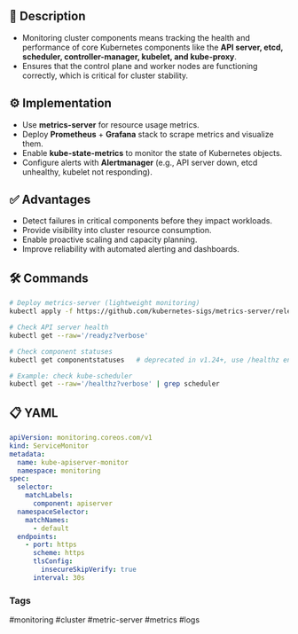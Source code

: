 ## 📌 Description

- Monitoring cluster components means tracking the health and performance of core Kubernetes components like the **API server, etcd, scheduler, controller-manager, kubelet, and kube-proxy**.
- Ensures that the control plane and worker nodes are functioning correctly, which is critical for cluster stability.

## ⚙️ Implementation

- Use **metrics-server** for resource usage metrics.
- Deploy **Prometheus** + **Grafana** stack to scrape metrics and visualize them.
- Enable **kube-state-metrics** to monitor the state of Kubernetes objects.
- Configure alerts with **Alertmanager** (e.g., API server down, etcd unhealthy, kubelet not responding).

## ✅ Advantages

- Detect failures in critical components before they impact workloads.
- Provide visibility into cluster resource consumption.
- Enable proactive scaling and capacity planning.
- Improve reliability with automated alerting and dashboards.

## 🛠️ Commands

```bash
# Deploy metrics-server (lightweight monitoring)
kubectl apply -f https://github.com/kubernetes-sigs/metrics-server/releases/latest/download/components.yaml

# Check API server health
kubectl get --raw='/readyz?verbose'

# Check component statuses
kubectl get componentstatuses   # deprecated in v1.24+, use /healthz endpoints instead

# Example: check kube-scheduler
kubectl get --raw='/healthz?verbose' | grep scheduler

```

## 📋 YAML

```YAML
apiVersion: monitoring.coreos.com/v1
kind: ServiceMonitor
metadata:
  name: kube-apiserver-monitor
  namespace: monitoring
spec:
  selector:
    matchLabels:
      component: apiserver
  namespaceSelector:
    matchNames:
      - default
  endpoints:
    - port: https
      scheme: https
      tlsConfig:
        insecureSkipVerify: true
      interval: 30s

```

### Tags
#monitoring #cluster #metric-server #metrics #logs 